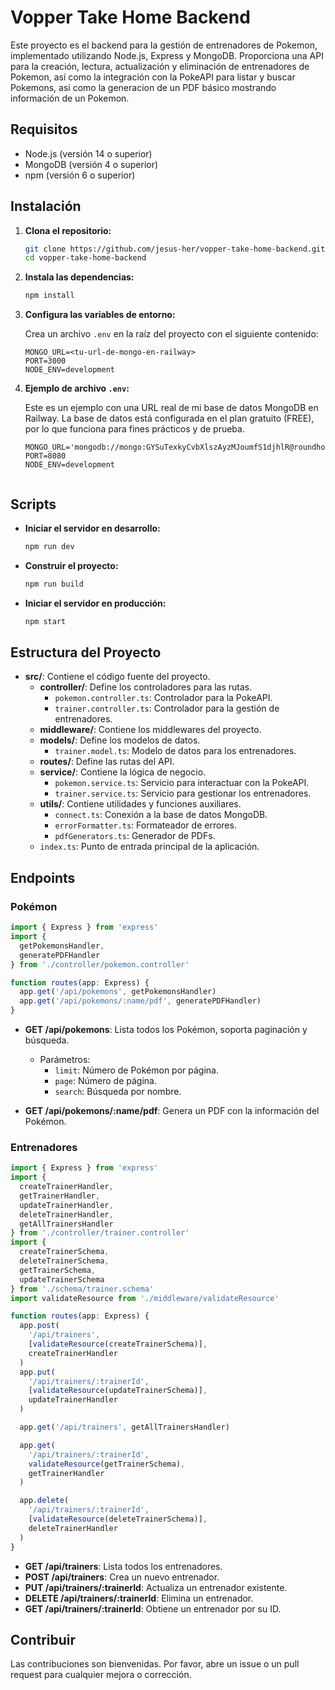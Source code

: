 
# Vopper Take Home Backend

Este proyecto es el backend para la gestión de entrenadores de Pokemon, implementado utilizando Node.js, Express y MongoDB. Proporciona una API para la creación, lectura, actualización y eliminación de entrenadores de Pokemon, así como la integración con la PokeAPI para listar y buscar Pokemons, asi como la generacion de un PDF básico mostrando información de un Pokemon.

## Requisitos

- Node.js (versión 14 o superior)
- MongoDB (versión 4 o superior)
- npm (versión 6 o superior)

## Instalación

1. **Clona el repositorio:**
   ```sh
   git clone https://github.com/jesus-her/vopper-take-home-backend.git
   cd vopper-take-home-backend
   ```

2. **Instala las dependencias:**
   ```sh
   npm install
   ```

3. **Configura las variables de entorno:**

   Crea un archivo `.env` en la raíz del proyecto con el siguiente contenido:
   ```
   MONGO_URL=<tu-url-de-mongo-en-railway>
   PORT=3000
   NODE_ENV=development
   ```

4. **Ejemplo de archivo `.env`:**

   Este es un ejemplo con una URL real de mi base de datos MongoDB en Railway. La base de datos está configurada en el plan gratuito (FREE), por lo que funciona para fines prácticos y de prueba.

   ```text
   MONGO_URL='mongodb://mongo:GYSuTexkyCvbXlszAyzMJoumfS1djhlR@roundhouse.proxy.rlwy.net:14458'
   PORT=8080
   NODE_ENV=development


## Scripts

- **Iniciar el servidor en desarrollo:**
  ```sh
  npm run dev
  ```

- **Construir el proyecto:**
  ```sh
  npm run build
  ```

- **Iniciar el servidor en producción:**
  ```sh
  npm start
  ```

## Estructura del Proyecto

- **src/**: Contiene el código fuente del proyecto.
  - **controller/**: Define los controladores para las rutas.
    - `pokemon.controller.ts`: Controlador para la PokeAPI.
    - `trainer.controller.ts`: Controlador para la gestión de entrenadores.
  - **middleware/**: Contiene los middlewares del proyecto.
  - **models/**: Define los modelos de datos.
    - `trainer.model.ts`: Modelo de datos para los entrenadores.
  - **routes/**: Define las rutas del API.
  - **service/**: Contiene la lógica de negocio.
    - `pokemon.service.ts`: Servicio para interactuar con la PokeAPI.
    - `trainer.service.ts`: Servicio para gestionar los entrenadores.
  - **utils/**: Contiene utilidades y funciones auxiliares.
    - `connect.ts`: Conexión a la base de datos MongoDB.
    - `errorFormatter.ts`: Formateador de errores.
    - `pdfGenerators.ts`: Generador de PDFs.
  - `index.ts`: Punto de entrada principal de la aplicación.

## Endpoints

### Pokémon

```typescript
import { Express } from 'express'
import {
  getPokemonsHandler,
  generatePDFHandler
} from './controller/pokemon.controller'

function routes(app: Express) {
  app.get('/api/pokemons', getPokemonsHandler)
  app.get('/api/pokemons/:name/pdf', generatePDFHandler)
}
```

- **GET /api/pokemons**: Lista todos los Pokémon, soporta paginación y búsqueda.
  - Parámetros:
    - `limit`: Número de Pokémon por página.
    - `page`: Número de página.
    - `search`: Búsqueda por nombre.

- **GET /api/pokemons/:name/pdf**: Genera un PDF con la información del Pokémon.

### Entrenadores

```typescript
import { Express } from 'express'
import {
  createTrainerHandler,
  getTrainerHandler,
  updateTrainerHandler,
  deleteTrainerHandler,
  getAllTrainersHandler
} from './controller/trainer.controller'
import {
  createTrainerSchema,
  deleteTrainerSchema,
  getTrainerSchema,
  updateTrainerSchema
} from './schema/trainer.schema'
import validateResource from './middleware/validateResource'

function routes(app: Express) {
  app.post(
    '/api/trainers',
    [validateResource(createTrainerSchema)],
    createTrainerHandler
  )
  app.put(
    '/api/trainers/:trainerId',
    [validateResource(updateTrainerSchema)],
    updateTrainerHandler
  )

  app.get('/api/trainers', getAllTrainersHandler)

  app.get(
    '/api/trainers/:trainerId',
    validateResource(getTrainerSchema),
    getTrainerHandler
  )

  app.delete(
    '/api/trainers/:trainerId',
    [validateResource(deleteTrainerSchema)],
    deleteTrainerHandler
  )
}
```

- **GET /api/trainers**: Lista todos los entrenadores.
- **POST /api/trainers**: Crea un nuevo entrenador.
- **PUT /api/trainers/:trainerId**: Actualiza un entrenador existente.
- **DELETE /api/trainers/:trainerId**: Elimina un entrenador.
- **GET /api/trainers/:trainerId**: Obtiene un entrenador por su ID.


## Contribuir

Las contribuciones son bienvenidas. Por favor, abre un issue o un pull request para cualquier mejora o corrección.


